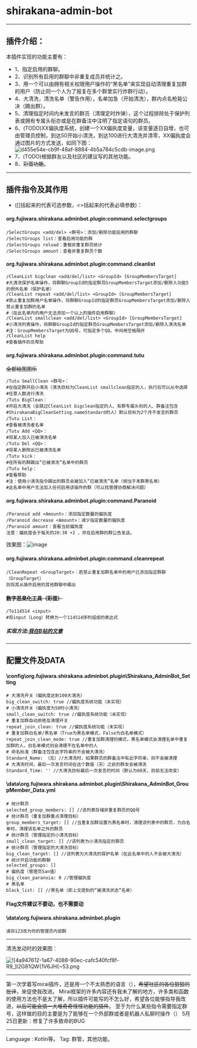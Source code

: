 # shirakana-admin-bot
---
## 插件介绍：
本插件实现的功能主要有：
* 1、指定启用的群聊。
* 2、识别所有启用的群聊中非重复成员并统计之。
* 3、用一个可以由拥有相关权限用户操作的“黑名单”来实现自动清理重复加群的用户（防止同一个人为了报复在多个群里实行炸群行动）。
* 4、大清洗，清洗名单（警告作用），名单加急（开始清洗），群内点名枪毙公决（踢出群）。
* 5、清理指定时间内未发言的群员（清理定时炸弹），这个过程排除处于保护列表或拥有专属头衔亦或是在群备注中注明了指定语句的群员。
* 6、(TODO)XX偏执度系统，创建一个XX偏执度变量，该变量逐日自增，也可由管理员控制，到达50开始小清洗，到达100进行大清洗并清零，XX偏执度会通过图片的方式发送，如同下图：
![d455e54e-cb9f-48af-8884-4b5a784c5cdb-image.png](/assets/uploads/files/1653292473519-d455e54e-cb9f-48af-8884-4b5a784c5cdb-image.png) 
* 7、(TODO)根据群友以及社区的建议写的其他功能。
* 8、~~彩蛋功能~~。

---
## 插件指令及其作用

* ([]括起来的代表可选参数，<>括起来的代表必填参数)：


#### org.fujiwara.shirakana.adminbot.plugin:command.selectgroups
    /SelectGroups <add/del> <群号>：添加/删除功能启用的群聊
    /SelectGroups list：查看启用功能的群
    /SelectGroups reload：重载非重复群员统计
    /SelectGroups amount：查看非重复群员个数
#### org.fujiwara.shirakana.adminbot.plugin:command.cleanlist
    /CleanList bigclean <add/del/list> <GroupId> [GroupMembersTarget]
    #大清洗保护名单操作，将群聊GroupId的指定群员GroupMembersTarget添加/删除入功能5的例外名单（保护名单）
    /CleanList repeat <add/del/list> <GroupId> [GroupMembersTarget]    
    #禁止重复加群用户名单操作，将群聊GroupId的指定群员GroupMembersTarget添加/删除入禁止重复加群的名单
    #（在此名单内的用户无法添加一个以上的插件启用群聊）
    /CleanList smallclean <add/del/list> <GroupId> [GroupMembersTarget]
    #小清洗列表操作，将群聊GroupId的指定群员GroupMembersTarget添加/删除入清洗名单
    #注：GroupMembersTarget为QQ号，可指定多个QQ，中间用空格隔开
    /CleanList help
    #查看插件的总帮助
#### org.fujiwara.shirakana.adminbot.plugin:command.tutu
~~全都给图图乐~~

    /Tutu SmallClean <群号>：
    #在指定群开启小清洗（清洗目标为CleanList smallclean指定的人，执行后可以从中选择
    #任意人数进行清洗
    /Tutu BigClean：
    #开启大清洗（会跳过CleanList bigclean指定的人、有群专属头衔的人、群备注包含
    #ShirakanaBigCleanSetting.nameStandard的人）默认目标为2个月不发言的群员
    /Tutu List：
    #查看被清洗者名单
    /Tutu Add <QQ>：
    #将某人加入已被清洗名单
    /Tutu Del <QQ>：
    #将某人删除出已被清洗名单
    /Tutu kick：
    #在所有的群踢出“已被清洗”名单中的群员
    /Tutu help：
    #查看帮助
    #注：使用小清洗指令踢出的群员会被加入“已被清洗”名单（相当于本群黑名单）
    #此名单中用户无法加入任何启用该插件的群（可以找管理协商解决问题）
#### org.fujiwara.shirakana.adminbot.plugin:command.Paranoid

    /Paranoid add <Amount>：添加指定数量的偏执度
    /Paranoid decrease <Amount>：减少指定数量的偏执度
    /Paranoid amount：查看当前偏执度
    注意：偏执度会于每天的20:30 +2 ，并在启用群的群公告发送。
    
效果图：![image](https://user-images.githubusercontent.com/40709280/171452455-40132406-a100-473c-9212-cb570ff0ea46.png)

#### org.fujiwara.shirakana.adminbot.plugin:command.cleanrepeat

    /CleanRepeat <GroupTarget>：若禁止重复加群名单中的用户已添加指定群聊（GroupTarget）
    则将其从插件启用的其他群聊中踢出
#### ~~数字恶臭化工具（彩蛋）~~
    /To114514 <input>
    #将input（Long）转换为一个114514序列组成的表达式
##### 实现方法:[我在B站的文章](https://www.bilibili.com/read/cv16725546)
---
## 配置文件及DATA
#### \config\org.fujiwara.shirakana.adminbot.plugin\Shirakana_AdminBot_Setting
```
# 大清洗开关（偏执度达到100大清洗）
big_clean_switch: true //偏执度系统功能（未实现）
# 小清洗开关（偏执度为50时小清洗）
small_clean_switch: true //偏执度系统功能（未实现）
# 重复加群自动拒绝及清理开关
repeat_join_clean: true //偏执度系统功能（未实现）
# 重复加群白名单/黑名单（True为黑名单模式，False为白名单模式）
repeat_join_clean_mode: true //重复加群清理的模式，黑名单模式会清理名单中重复加群的人，白名单模式则会清理不在名单中的人
# 命名标准（群备注包含此字符串的不会被大清洗）
Standard_Name: （无）//大清洗时，如果群员的群备注中有此字符串，则不会被清理
# 大清洗时间，最后一次发言时间在这个数值（天）之前的群友会被清洗
Standard_Time: '' //大清洗目标最后一次发言的时间（默认为60天，目前无法改变）
```
#### \data\org.fujiwara.shirakana.adminbot.plugin\Shirakana_AdminBot_GroupMember_Data.yml
```
# 统计群员
selected_group_members: [] //该列表存储非重复群员的QQ号
# 统计群员（重复加群重点清理目标）
group_members_target: [] //当重复加群设置为黑名单时，清理该列表中的群员，为白名单时，清理该名单之外的群员
# 统计群员（管理指定的小清洗目标）
small_clean_target: [] //该列表为小清洗指定的群员
# 统计群员（管理指定的大清洗目标）
big_clean_target: [] //该列表为大清洗的保护名单（在此名单中的人不会被大清洗）
# 统计开启功能的群聊
selected_groups: []
# 偏执度（管理员San值）
big_clean_paranoia: 0 //管理偏执度
# 黑名单
black_list: [] //黑名单（即上文提到的“被清洗状态”名单）
```
#### Flag文件建议不要动，也不需要动

#### \data\org.fujiwara.shirakana.adminbot.plugin
```
请将123改为你的管理员内部群
```

---
清洗发动时的效果图：

![![4a947612-1a67-4088-90ec-cafc540fcf8f-R9_]I2G81QW{_1V6JH{_~53.png](/assets/uploads/files/1653468707954-4a947612-1a67-4088-90ec-cafc540fcf8f-r9_-i2g81qw-_1v6jh-_-53.png) 

---
第一次学着写mirai插件，还是用一个不太熟悉的语言（），~~希望社区的各位狠狠的批评~~，来促使我改进。
Mirai框架的许多内容还有我未了解的地方，许多类和函数的使用方法也不是太了解，所以插件可能写的不怎么好，希望各位能够指导我改进，~~以后可能会搞一大堆奇奇怪怪功能的插件~~。
至于为什么某些指令需要指定群号，这样做的目的主要是为了能够在一个外部群或者是机器人私聊时操作（）
5月25日更新：修复了许多致命的BUG

---
Language : Kotlin等。
Tag: 群管，其他功能。
